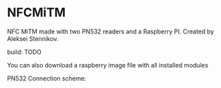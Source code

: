 # NFCMiTM
NFC MiTM made with two PN532 readers and a Raspberry PI. Created by Aleksei Stennikov.

build:
TODO

You can also download a raspberry image file with all installed modules

PN532 Connection scheme: 
